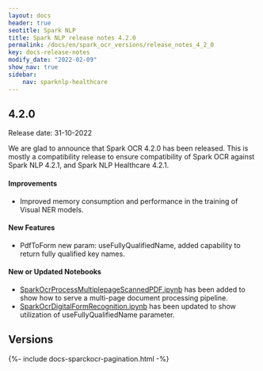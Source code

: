 ```yaml
---
layout: docs
header: true
seotitle: Spark NLP
title: Spark NLP release notes 4.2.0
permalink: /docs/en/spark_ocr_versions/release_notes_4_2_0
key: docs-release-notes
modify_date: "2022-02-09"
show_nav: true
sidebar:
    nav: sparknlp-healthcare
---
```


<div class="h3-box" markdown="1">

## 4.2.0

Release date: 31-10-2022


We are glad to announce that Spark OCR 4.2.0 has been released. This is mostly a compatibility release to ensure compatibility of Spark OCR against Spark NLP 4.2.1, and Spark NLP Healthcare 4.2.1.

#### Improvements
* Improved memory consumption and performance in the training of Visual NER models.

#### New Features
* PdfToForm new param: useFullyQualifiedName, added capability to return fully qualified key names.

#### New or Updated Notebooks
* [SparkOcrProcessMultiplepageScannedPDF.ipynb](https://github.com/JohnSnowLabs/spark-ocr-workshop/blob/master/jupyter/SparkOcrProcessMultiplepageScannedPDF.ipynb) has been added to show how to serve a multi-page document processing pipeline.
* [SparkOcrDigitalFormRecognition.ipynb](https://github.com/JohnSnowLabs/spark-ocr-workshop/blob/4.2.0-release-candidate/jupyter/FormRecognition/SparkOcrDigitalFormRecognition.ipynb) has been updated to show utilization of useFullyQualifiedName parameter.

</div><div class="prev_ver h3-box" markdown="1">

## Versions

</div>
{%- include docs-sparckocr-pagination.html -%}
